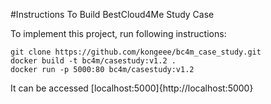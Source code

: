 #Instructions To Build BestCloud4Me Study Case

To implement this project, run following instructions:

```
git clone https://github.com/kongeee/bc4m_case_study.git
docker build -t bc4m/casestudy:v1.2 .
docker run -p 5000:80 bc4m/casestudy:v1.2
```

It can be accessed [localhost:5000]{http://localhost:5000}
